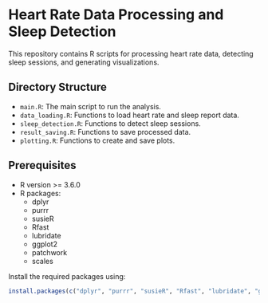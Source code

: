 # Heart Rate Data Processing and Sleep Detection

This repository contains R scripts for processing heart rate data, detecting sleep sessions, and generating visualizations.

## Directory Structure

- `main.R`: The main script to run the analysis.
- `data_loading.R`: Functions to load heart rate and sleep report data.
- `sleep_detection.R`: Functions to detect sleep sessions.
- `result_saving.R`: Functions to save processed data.
- `plotting.R`: Functions to create and save plots.

## Prerequisites

- R version >= 3.6.0
- R packages:
  - dplyr
  - purrr
  - susieR
  - Rfast
  - lubridate
  - ggplot2
  - patchwork
  - scales

Install the required packages using:

```R
install.packages(c("dplyr", "purrr", "susieR", "Rfast", "lubridate", "ggplot2", "patchwork", "scales"))
